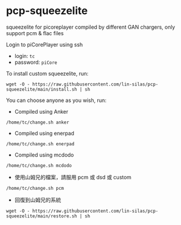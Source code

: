 # pcp-squeezelite
squeezelite for picoreplayer compiled by different GAN chargers, only support pcm & flac files

Login to piCorePlayer using ssh

* login: `tc`
* password: `piCore`

To install custom squeezelite, run:

`wget -O - https://raw.githubusercontent.com/lin-silas/pcp-squeezelite/main/install.sh | sh`


You can choose anyone as you wish, run:

* Compiled using Anker

`/home/tc/change.sh anker`

* Compiled using enerpad

`/home/tc/change.sh enerpad`

* Compiled using mcdodo

`/home/tc/change.sh mcdodo`

* 使用山姆兄的檔案，請服用 pcm 或 dsd 或 custom

`/home/tc/change.sh pcm`

* 回復到山姆兄的系統

`wget -O - https://raw.githubusercontent.com/lin-silas/pcp-squeezelite/main/restore.sh | sh`
